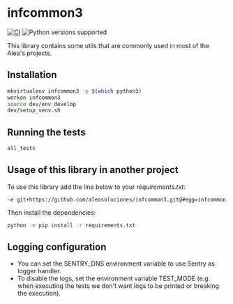 # infcommon3

[![CI](https://github.com/aleasoluciones/infcommon3/actions/workflows/ci.yml/badge.svg)](https://github.com/aleasoluciones/infcommon3/actions/workflows/ci.yml)
![Python versions supported](https://img.shields.io/badge/supports%20python-3.9%20|%203.10%20|%203.11-blue.svg)


This library contains some utils that are commonly used in most of the Alea's projects.

## Installation

```bash
mkvirtualenv infcommon3 -p $(which python3)
workon infcommon3
source dev/env_develop
dev/setup_venv.sh
```

## Running the tests

```bash
all_tests
```

## Usage of this library in another project

To use this library add the line below to your *requirements.txt*:

```
-e git+https://github.com/aleasoluciones/infcommon3.git@#egg=infcommon

```

Then install the dependencies:

```bash
python -m pip install -r requirements.txt
```

## Logging configuration

* You can set the SENTRY\_DNS environment variable to use Sentry as logger handler.
* To disable the logs, set the environment variable TEST\_MODE (e.g. when executing the tests we don't want logs to be printed or breaking the execution).
